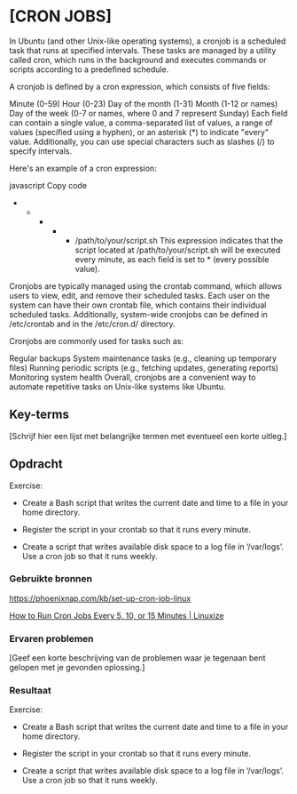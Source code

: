 # [CRON JOBS]

In Ubuntu (and other Unix-like operating systems), a cronjob is a scheduled task that runs at specified intervals. These tasks are managed by a utility called cron, which runs in the background and executes commands or scripts according to a predefined schedule.

A cronjob is defined by a cron expression, which consists of five fields:

Minute (0-59)
Hour (0-23)
Day of the month (1-31)
Month (1-12 or names)
Day of the week (0-7 or names, where 0 and 7 represent Sunday)
Each field can contain a single value, a comma-separated list of values, a range of values (specified using a hyphen), or an asterisk (*) to indicate "every" value. Additionally, you can use special characters such as slashes (/) to specify intervals.

Here's an example of a cron expression:

javascript
Copy code

* * * * * /path/to/your/script.sh
          This expression indicates that the script located at /path/to/your/script.sh will be executed every minute, as each field is set to * (every possible value).

Cronjobs are typically managed using the crontab command, which allows users to view, edit, and remove their scheduled tasks. Each user on the system can have their own crontab file, which contains their individual scheduled tasks. Additionally, system-wide cronjobs can be defined in /etc/crontab and in the /etc/cron.d/ directory.

Cronjobs are commonly used for tasks such as:

Regular backups
System maintenance tasks (e.g., cleaning up temporary files)
Running periodic scripts (e.g., fetching updates, generating reports)
Monitoring system health
Overall, cronjobs are a convenient way to automate repetitive tasks on Unix-like systems like Ubuntu.

## Key-terms

[Schrijf hier een lijst met belangrijke termen met eventueel een korte uitleg.]

## Opdracht

Exercise:

- Create a Bash script that writes the current date and time to a file in your home directory.

- Register the script in your crontab so that it runs every minute.

- Create a script that writes available disk space to a log file in ‘/var/logs’. Use a cron job so that it runs weekly.

### Gebruikte bronnen

https://phoenixnap.com/kb/set-up-cron-job-linux

[How to Run Cron Jobs Every 5, 10, or 15 Minutes | Linuxize](https://linuxize.com/post/cron-jobs-every-5-10-15-minutes/)

### Ervaren problemen

[Geef een korte beschrijving van de problemen waar je tegenaan bent gelopen met je gevonden oplossing.]

### Resultaat

Exercise:

- Create a Bash script that writes the current date and time to a file in your home directory.
  
  

- Register the script in your crontab so that it runs every minute.
  
  

- Create a script that writes available disk space to a log file in ‘/var/logs’. Use a cron job so that it runs weekly.
  
  
